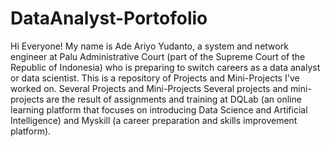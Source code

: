# DataAnalyst-Portofolio
Hi Everyone! My name is Ade Ariyo Yudanto, a system and network engineer at Palu Administrative Court (part of the Supreme Court of the Republic of Indonesia) who is preparing to switch careers as a data analyst or data scientist. This is a repository of Projects and Mini-Projects I've worked on. Several Projects and Mini-Projects Several projects and mini-projects are the result of assignments and training at DQLab (an online learning platform that focuses on introducing Data Science and Artificial Intelligence) and Myskill (a career preparation and skills improvement platform).

